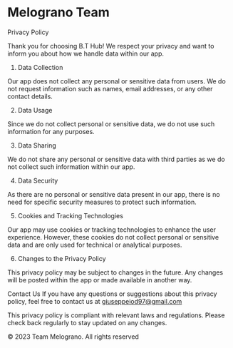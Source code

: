# Melograno Team

Privacy Policy

Thank you for choosing B.T Hub! We respect your privacy and want to inform you about how we handle data within our app.

1. Data Collection

Our app does not collect any personal or sensitive data from users. We do not request information such as names, email addresses, or any other contact details.

2. Data Usage

Since we do not collect personal or sensitive data, we do not use such information for any purposes.

3. Data Sharing

We do not share any personal or sensitive data with third parties as we do not collect such information within our app.

4. Data Security

As there are no personal or sensitive data present in our app, there is no need for specific security measures to protect such information.
    
5. Cookies and Tracking Technologies

Our app may use cookies or tracking technologies to enhance the user experience. However, these cookies do not collect personal or sensitive data and are only used for technical or analytical purposes.

6. Changes to the Privacy Policy

This privacy policy may be subject to changes in the future. Any changes will be posted within the app or made available in another way.

Contact Us
If you have any questions or suggestions about this privacy policy, feel free to contact us at giuseppeiod97@gmail.com

This privacy policy is compliant with relevant laws and regulations. Please check back regularly to stay updated on any changes.

© 2023 Team Melograno. All rights reserved

